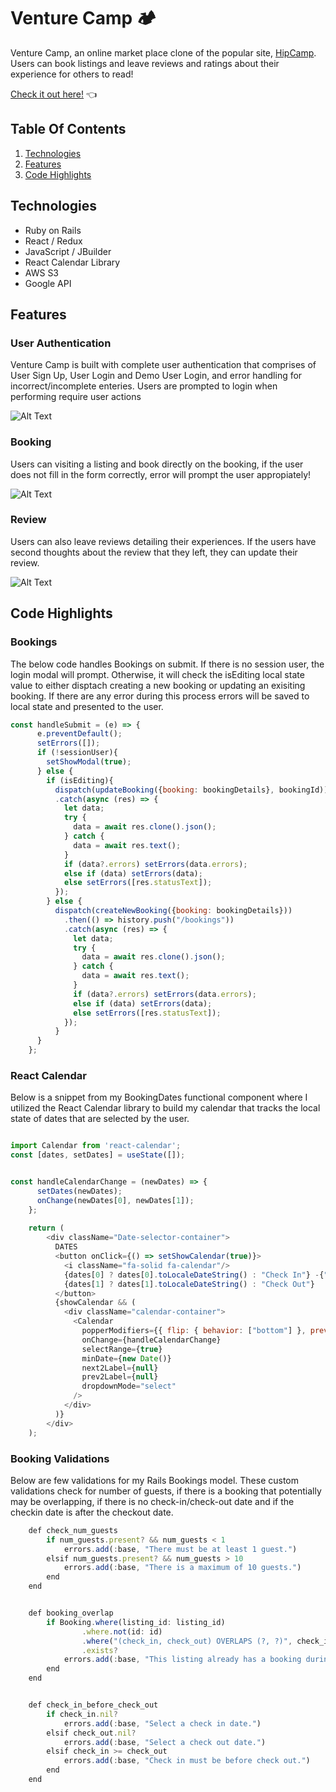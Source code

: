 # Venture Camp 🏕

Venture Camp, an online market place clone of the popular site, [HipCamp](https://www.hipcamp.com/en-US). Users can book listings and leave reviews and ratings about their experience for others to read!

[Check it out here!](https://venture-camp.herokuapp.com/) 👈

## Table Of Contents
1. [Technologies](#technologies)
2. [Features](#features)
3. [Code Highlights](#code-highlights)

## Technologies
- Ruby on Rails
- React / Redux
- JavaScript / JBuilder
- React Calendar Library
- AWS S3
- Google API

## Features
### User Authentication

Venture Camp is built with complete user authentication that comprises of User Sign Up, User Login and Demo User Login, and error handling for incorrect/incomplete enteries. Users are prompted to login when performing require user actions

![Alt Text](./login.gif)

### Booking

Users can visiting a listing and book directly on the booking, if the user does not fill in the form correctly, error will prompt the user appropiately!

![Alt Text](./booking.gif)

### Review

Users can also leave reviews detailing their experiences. If the users have second thoughts about the review that they left, they can update their review.

![Alt Text](./review.gif)

## Code Highlights

### Bookings
The below code handles Bookings on submit. If there is no session user, the login modal will prompt. Otherwise, it will check the isEditing local state value to either disptach creating a new booking or updating an exisiting booking. If there are any error during this process errors will be saved to local state and presented to the user.
```js
const handleSubmit = (e) => {
      e.preventDefault();
      setErrors([]);
      if (!sessionUser){
        setShowModal(true);
      } else {
        if (isEditing){
          dispatch(updateBooking({booking: bookingDetails}, bookingId))
          .catch(async (res) => {
            let data;
            try {
              data = await res.clone().json();
            } catch {
              data = await res.text();
            }
            if (data?.errors) setErrors(data.errors);
            else if (data) setErrors(data);
            else setErrors([res.statusText]);
          }); 
        } else {
          dispatch(createNewBooking({booking: bookingDetails}))
            .then(() => history.push("/bookings"))
            .catch(async (res) => {
              let data;
              try {
                data = await res.clone().json();
              } catch {
                data = await res.text();
              }
              if (data?.errors) setErrors(data.errors);
              else if (data) setErrors(data);
              else setErrors([res.statusText]);
            });
          }
      }
    };
```

### React Calendar

Below is a snippet from my BookingDates functional component where I utilized the React Calendar library to build my calendar that tracks the local state of dates that are selected by the user. 

```js

import Calendar from 'react-calendar';
const [dates, setDates] = useState([]);


const handleCalendarChange = (newDates) => {
      setDates(newDates);
      onChange(newDates[0], newDates[1]);
    };
  
    return (
        <div className="Date-selector-container">
          DATES
          <button onClick={() => setShowCalendar(true)}>
            <i className="fa-solid fa-calendar"/>
            {dates[0] ? dates[0].toLocaleDateString() : "Check In"} -{" "}
            {dates[1] ? dates[1].toLocaleDateString() : "Check Out"}
          </button>
          {showCalendar && (
            <div className="calendar-container">
              <Calendar
                popperModifiers={{ flip: { behavior: ["bottom"] }, preventOverflow: { enabled: false }, hide: { enabled: false } }} 
                onChange={handleCalendarChange}
                selectRange={true}
                minDate={new Date()}
                next2Label={null}
                prev2Label={null}
                dropdownMode="select"
              />
            </div>
          )}
        </div>
    );

```

### Booking Validations

Below are few validations for my Rails Bookings model. These custom validations check for number of guests, if there is a booking that potentially may be overlapping, if there is no check-in/check-out date and if the checkin date is after the checkout date.

```js
    def check_num_guests
        if num_guests.present? && num_guests < 1
            errors.add(:base, "There must be at least 1 guest.")
        elsif num_guests.present? && num_guests > 10
            errors.add(:base, "There is a maximum of 10 guests.")
        end
    end


    def booking_overlap
        if Booking.where(listing_id: listing_id)
                .where.not(id: id)
                .where("(check_in, check_out) OVERLAPS (?, ?)", check_in, check_out)
                .exists?
            errors.add(:base, "This listing already has a booking during the selected dates.")
        end
    end


    def check_in_before_check_out
        if check_in.nil?
            errors.add(:base, "Select a check in date.")
        elsif check_out.nil?
            errors.add(:base, "Select a check out date.")
        elsif check_in >= check_out
            errors.add(:base, "Check in must be before check out.")
        end
    end
```
